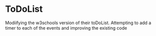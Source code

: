 # ToDoList
Modiifying the w3schools version of their toDoList. 
Attempting to add a timer to each of the events and improving the existing code

